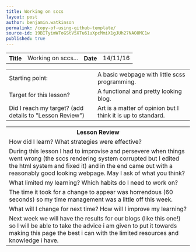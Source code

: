 ```yaml
---
title: Working on sccs
layout: post
author: benjamin.watkinson
permalink: /copy-of-using-github-template/
source-id: 19BITyimWToGStV5XTu61uXpcMmiX1gJUh27NAO8MC1w
published: true
---
```

<table>
  <tr>
    <th>Title</th>
    <td>Working on sccs...</td>
    <th>Date</th>
    <td>14/11/16</td>
  </tr>
</table>


<table>
  <tr>
    <td>Starting point:</td>
    <td>A basic webpage with little scss programming.</td>
  </tr>
  <tr>
    <td>Target for this lesson?</td>
    <td>A functional and pretty looking blog.</td>
  </tr>
  <tr>
    <td>Did I reach my target? 
(add details to "Lesson Review")</td>
    <td>Art is a matter of opinion but I think it is up to standard.</td>
  </tr>
</table>


<table>
  <tr>
    <th>Lesson Review</th>
  </tr>
  <tr>
    <td>How did I learn? What strategies were effective? </td>
  </tr>
  <tr>
    <td>During this lesson I had to improvise and persevere when things went wrong (the sccs rendering system corrupted but I edited the html system and fixed it) and in the end came out with a reasonably good looking webpage. May I ask of what you think?</td>
  </tr>
  <tr>
    <td>What limited my learning? Which habits do I need to work on? </td>
  </tr>
  <tr>
    <td>The time it took for a change to appear was horrendous (60 seconds) so my time management was a little off this week.</td>
  </tr>
  <tr>
    <td>What will I change for next time? How will I improve my learning?</td>
  </tr>
  <tr>
    <td>Next week we will have the results for our blogs (like this one!) so I will be able to take the advice i am given to put it towards making this page the best i can with the limited resources and knowledge i have.</td>
  </tr>
</table>


